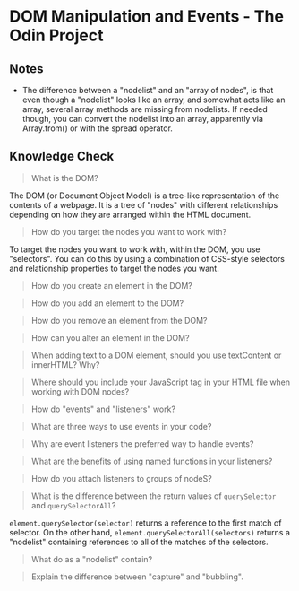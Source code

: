 # DOM Manipulation and Events - The Odin Project

## Notes
- The difference between a "nodelist" and an "array of nodes", is that even though a "nodelist" looks like an array, and somewhat acts like an array, several array methods are missing from nodelists. If needed though, you can convert the nodelist into an array, apparently via Array.from() or with the spread operator.

## Knowledge Check
> What is the DOM?

The DOM (or Document Object Model) is a tree-like representation of the contents of a webpage. It is a tree of "nodes" with different relationships depending on how they are arranged within the HTML document.

> How do you target the nodes you want to work with?

To target the nodes you want to work with, within the DOM, you use "selectors". You can do this by using a combination of CSS-style selectors and relationship properties to target the nodes you want.

> How do you create an element in the DOM?

> How do you add an element to the DOM?

> How do you remove an element from the DOM?

> How can you alter an element in the DOM?

> When adding text to a DOM element, should you use textContent or innerHTML? Why?

> Where should you include your JavaScript tag in your HTML file when working with DOM nodes?

> How do "events" and "listeners" work?

> What are three ways to use events in your code?

> Why are event listeners the preferred way to handle events?

> What are the benefits of using named functions in your listeners?

> How do you attach listeners to groups of nodeS?

> What is the difference between the return values of `querySelector` and `querySelectorAll`?

`element.querySelector(selector)` returns a reference to the first match of selector. On the other hand, `element.querySelectorAll(selectors)` returns a "nodelist" containing references to all of the matches of the selectors.

> What do as a "nodelist" contain?

> Explain the difference between "capture" and "bubbling".